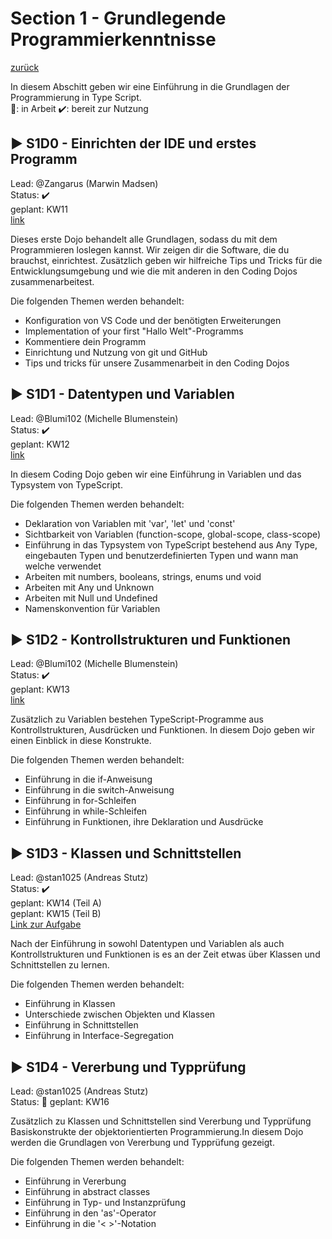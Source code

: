 
# Section 1 - Grundlegende Programmierkenntnisse

[zurück](https://github.com/VDI-CodING/codeING-main)

In diesem Abschitt geben wir eine Einführung in die Grundlagen der Programmierung in Type Script.  
:construction:: in Arbeit :heavy_check_mark:: bereit zur Nutzung

## :arrow_forward: S1D0 - Einrichten der IDE und erstes Programm
Lead: @Zangarus (Marwin Madsen)  
Status: :heavy_check_mark:  
geplant: KW11  
[link](S1D0/README.md)  

Dieses erste Dojo behandelt alle Grundlagen, sodass du mit dem Programmieren loslegen kannst. Wir zeigen dir die Software, die du brauchst, einrichtest. Zusätzlich geben wir hilfreiche Tips und Tricks für die Entwicklungsumgebung und wie die mit anderen in den Coding Dojos zusammenarbeitest.

Die folgenden Themen werden behandelt:

- Konfiguration von VS Code und der benötigten Erweiterungen
- Implementation of your first "Hallo Welt"-Programms
- Kommentiere dein Programm
- Einrichtung und Nutzung von git und GitHub
- Tips und tricks für unsere Zusammenarbeit in den Coding Dojos

## :arrow_forward: S1D1 - Datentypen und Variablen
Lead: @Blumi102 (Michelle Blumenstein)  
Status: :heavy_check_mark:  
geplant: KW12  
[link](S1D1/README.md)

In diesem Coding Dojo geben wir eine Einführung in Variablen und das Typsystem von TypeScript. 

Die folgenden Themen werden behandelt:

- Deklaration von Variablen mit 'var', 'let' und 'const'
- Sichtbarkeit von Variablen (function-scope, global-scope, class-scope)
- Einführung in das Typsystem von TypeScript bestehend aus Any Type, eingebauten Typen und benutzerdefinierten Typen und wann man welche verwendet
- Arbeiten mit numbers, booleans, strings, enums und void
- Arbeiten mit Any und Unknown
- Arbeiten mit Null und Undefined
- Namenskonvention für Variablen


## :arrow_forward: S1D2 - Kontrollstrukturen und Funktionen
Lead: @Blumi102 (Michelle Blumenstein)  
Status: :heavy_check_mark:  
geplant: KW13  
[link](S1D2/README.md)

Zusätzlich zu Variablen bestehen TypeScript-Programme aus Kontrollstrukturen, Ausdrücken und Funktionen. In diesem Dojo geben wir einen Einblick in diese Konstrukte.

Die folgenden Themen werden behandelt:

- Einführung in die if-Anweisung
- Einführung in die switch-Anweisung
- Einführung in for-Schleifen
- Einführung in while-Schleifen
- Einführung in Funktionen, ihre Deklaration und Ausdrücke


## :arrow_forward: S1D3 - Klassen und Schnittstellen
Lead: @stan1025 (Andreas Stutz)  
Status: :heavy_check_mark:  
geplant: KW14 (Teil A)  
geplant: KW15 (Teil B)  
[Link zur Aufgabe](S1D3/README.md)

Nach der Einführung in sowohl Datentypen und Variablen als auch Kontrollstrukturen und Funktionen is es an der Zeit etwas über Klassen und Schnittstellen zu lernen.

Die folgenden Themen werden behandelt:
- Einführung in Klassen
- Unterschiede zwischen Objekten und Klassen
- Einführung in Schnittstellen
- Einführung in Interface-Segregation



## :arrow_forward: S1D4 - Vererbung und Typprüfung
Lead: @stan1025 (Andreas Stutz)  
Status: :construction:
geplant: KW16

Zusätzlich zu Klassen und Schnittstellen sind Vererbung und Typprüfung Basiskonstrukte der objektorientierten Programmierung.In diesem Dojo werden die Grundlagen von Vererbung und Typprüfung gezeigt.

Die folgenden Themen werden behandelt:
- Einführung in Vererbung
- Einführung in abstract classes
- Einführung in Typ- und Instanzprüfung
- Einführung in den 'as'-Operator
- Einführung in die '< >'-Notation

